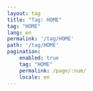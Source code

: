 ```yaml
---
layout: tag
title: "Tag: HOME"
tag: "HOME"
lang: en
permalink: '/tag/HOME'
path: '/tag/HOME'
pagination:
    enabled: true
    tag: "HOME"
    permalink: /page/:num/
    locale: en
---
```

